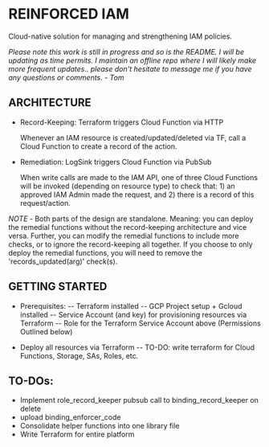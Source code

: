 # REINFORCED IAM
Cloud-native solution for managing and strengthening IAM policies.

*Please note this work is still in progress and so is the README. I will be updating as time permits. I maintain an offline repo where I will likely make more frequent updates.. please don't hesitate to message me if you have any questions or comments. - Tom*
 
## ARCHITECTURE
- Record-Keeping: Terraform triggers Cloud Function via HTTP
  
  Whenever an IAM resource is created/updated/deleted via TF, call a Cloud Function to create a record of the action.

- Remediation: LogSink triggers Cloud Function via PubSub
  
  When write calls are made to the IAM API, one of three Cloud Functions will be invoked (depending on resource type) to check that: 1) an approved IAM Admin made the request, and 2) there is a record of this request/action.

 *NOTE* - Both parts of the design are standalone. Meaning: you can deploy the remedial functions without the record-keeping architecture and vice versa. Further, you can modify the remedial functions to include more checks, or to ignore the record-keeping all together. If you choose to only deploy the remedial functions, you will need to remove the 'records_updated(arg)' check(s).

## GETTING STARTED
- Prerequisites:
 -- Terraform installed
 -- GCP Project setup + Gcloud installed
 -- Service Account (and key) for provisioning resources via Terraform
 -- Role for the Terraform Service Account above (Permissions Outlined below)

- Deploy all resources via Terraform
 -- TO-DO: write terraform for Cloud Functions, Storage, SAs, Roles, etc.

## TO-DOs:
- Implement role_record_keeper pubsub call to binding_record_keeper on delete
- upload binding_enforcer_code
- Consolidate helper functions into one library file
- Write Terraform for entire platform




 
